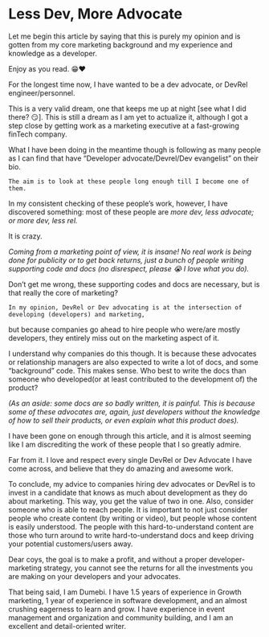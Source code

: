 # Less Dev, More Advocate

Let me begin this article by saying that this is purely my opinion and is gotten from my core marketing background and my experience and knowledge as a developer.

Enjoy as you read. 😁❤️

For the longest time now, I have wanted to be a dev advocate, or DevRel engineer/personnel.

This is a very valid dream, one that keeps me up at night \[see what I did there? 😏\]. This is still a dream as I am yet to actualize it, although I got a step close by getting work as a marketing executive at a fast-growing finTech company.

What I have been doing in the meantime though is following as many people as I can find that have “Developer advocate/Devrel/Dev evangelist” on their bio.

`The aim is to look at these people long enough till I become one of them.`

In my consistent checking of these people’s work, however, I have discovered something: most of these people are *more dev, less advocate; or more dev, less rel.*

It is crazy.

*Coming from a marketing point of view, it is insane! No real work is being done for publicity or to get back returns, just a bunch of people writing supporting code and docs (no disrespect, please 😭 I love what you do).*

Don’t get me wrong, these supporting codes and docs are necessary, but is that really the core of marketing?

`In my opinion, DevRel or Dev advocating is at the intersection of developing (developers) and marketing,`

but because companies go ahead to hire people who were/are mostly developers, they entirely miss out on the marketing aspect of it.

I understand why companies do this though. It is because these advocates or relationship managers are also expected to write a lot of docs, and some “background” code. This makes sense. Who best to write the docs than someone who developed(or at least contributed to the development of) the product?

*(As an aside: some docs are so badly written, it is painful. This is because some of these advocates are, again, just developers without the knowledge of how to sell their products, or even explain what this product does).*

I have been gone on enough through this article, and it is almost seeming like I am discrediting the work of these people that I so greatly admire.

Far from it. I love and respect every single DevRel or Dev Advocate I have come across, and believe that they do amazing and awesome work.

To conclude, my advice to companies hiring dev advocates or DevRel is to invest in a candidate that knows as much about development as they do about marketing. This way, you get the value of two in one. Also, consider someone who is able to reach people. It is important to not just consider people who create content (by writing or video), but people whose content is easily understood. The people with this hard-to-understand content are those who turn around to write hard-to-understand docs and keep driving your potential customers/users away.

Dear coys, the goal is to make a profit, and without a proper developer-marketing strategy, you cannot see the returns for all the investments you are making on your developers and your advocates.

That being said, I am Dumebi. I have 1.5 years of experience in Growth marketing, 1 year of experience in software development, and an almost crushing eagerness to learn and grow. I have experience in event management and organization and community building, and I am an excellent and detail-oriented writer.